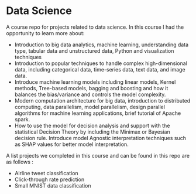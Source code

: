# Data Science
A course repo for projects related to data science. In this course I had the opportunity to learn more about:
- Introduction to big data analytics, machine learning, understanding data type, tabular data and unstructured data, Python and visualization techniques  
- Introduction to popular techniques to handle complex high-dimensional data, including categorical data, time-series data, text data, and image data.  
- Introduce machine learning models including linear models, Kernel methods, Tree-based models, bagging and boosting and how it balances the bias/variance and controls the model complexity.  
- Modern computation architecture for big data, introduction to distributed computing, data parallelism, model parallelism, design parallel algorithms for machine learning applications, brief tutorial of Apache spark.  
- How to use the model for decision analysis and support with the statistical Decision Theory by  including the Minimax or Bayesian decision rule. Introduce model Agnostic interpretation techniques such as SHAP values for better model interpretation.  

A list projects we completed in this course and can be found in this repo are as follows :
- Airline tweet classification
- Click-through rate prediction
- Small MNIST data classification
